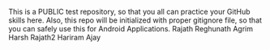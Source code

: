 This is a PUBLIC test repository, so that you all can practice your GitHub skills here. Also, this repo will be initialized with proper gitignore file, so that you can safely use this for Android Applications. 
Rajath Reghunath
Agrim
Harsh
Rajath2
Hariram
Ajay
